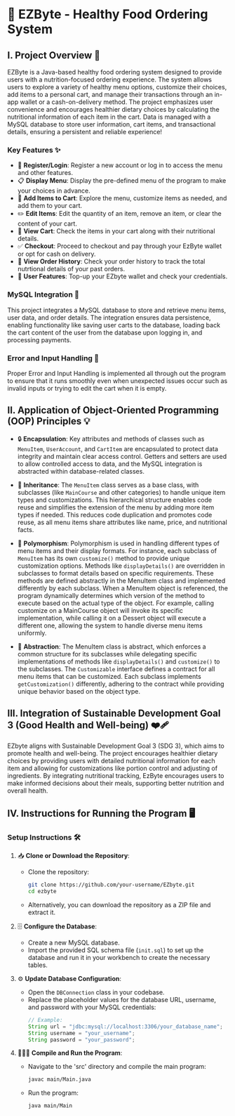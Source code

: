 # 🍎 EZByte - Healthy Food Ordering System

## I. Project Overview 🌟

EZByte is a Java-based healthy food ordering system designed to provide users with a nutrition-focused ordering experience. The system allows users to explore a variety of healthy menu options, customize their choices, add items to a personal cart, and manage their transactions through an in-app wallet or a cash-on-delivery method. The project emphasizes user convenience and encourages healthier dietary choices by calculating the nutritional information of each item in the cart. Data is managed with a MySQL database to store user information, cart items, and transactional details, ensuring a persistent and reliable experience!

### Key Features ✨

- 🔑 **Register/Login**: Register a new account or log in to access the menu and other features.
- 📋 **Display Menu**: Display the pre-defined menu of the program to make your choices in advance.
- 🛒 **Add Items to Cart**: Explore the menu, customize items as needed, and add them to your cart.
- ✏️ **Edit Items**: Edit the quantity of an item, remove an item, or clear the content of your cart.
- 🧾 **View Cart**: Check the items in your cart along with their nutritional details.
- ✅ **Checkout**: Proceed to checkout and pay through your EzByte wallet or opt for cash on delivery.
- 🍔 **View Order History**: Check your order history to track the total nutrtional details of your past orders.
- 👤 **User Features**: Top-up your EZbyte wallet and check your credentials.

### MySQL Integration 💾
This project integrates a MySQL database to store and retrieve menu items, user data, and order details. The integration ensures data persistence, enabling functionality like saving user carts to the database, loading back the cart content of the user from the database upon logging in, and processing payments.
### Error and Input Handling 🚩
Proper Error and Input Handling is implemented all through out the program to ensure that it runs smoothly even when unexpected issues occur such as invalid inputs or trying to edit the cart when it is empty.


## II. Application of Object-Oriented Programming (OOP) Principles 💡

- 🔒 **Encapsulation**: Key attributes and methods of classes such as `MenuItem`, `UserAccount`, and `CartItem` are encapsulated to protect data integrity and maintain clear access control. Getters and setters are used to allow controlled access to data, and the MySQL integration is abstracted within database-related classes. 

- 📂 **Inheritance**: The `MenuItem` class serves as a base class, with subclasses (like `MainCourse` and other categories) to handle unique item types and customizations. This hierarchical structure enables code reuse and simplifies the extension of the menu by adding more item types if needed. This reduces code duplication and promotes code reuse, as all menu items share attributes like name, price, and nutritional facts.

- 🔄 **Polymorphism**: Polymorphism is used in handling different types of menu items and their display formats. For instance, each subclass of `MenuItem` has its own `customize()` method to provide unique customization options. Methods like `displayDetails()` are overridden in subclasses to format details based on specific requirements. These methods are defined abstractly in the MenuItem class and implemented differently by each subclass. When a MenuItem object is referenced, the program dynamically determines which version of the method to execute based on the actual type of the object. For example, calling customize on a MainCourse object will invoke its specific implementation, while calling it on a Dessert object will execute a different one, allowing the system to handle diverse menu items uniformly.

- 🚀 **Abstraction**: The MenuItem class is abstract, which enforces a common structure for its subclasses while delegating specific implementations of methods like `displayDetails()` and `customize()` to the subclasses. The `Customizable` interface defines a contract for all menu items that can be customized. Each subclass implements `getCustomization()` differently, adhering to the contract while providing unique behavior based on the object type.

## III. Integration of Sustainable Development Goal 3 (Good Health and Well-being) ❤️‍🩹

EZbyte aligns with Sustainable Development Goal 3 (SDG 3), which aims to promote health and well-being. The project encourages healthier dietary choices by providing users with detailed nutritional information for each item and allowing for customizations like portion control and adjusting of ingredients. By integrating nutritional tracking, EzByte encourages users to make informed decisions about their meals, supporting better nutrition and overall health.

## IV. Instructions for Running the Program 🖥️

### Setup Instructions 🛠️

1. 📥 **Clone or Download the Repository**:
   - Clone the repository:
     ```bash
     git clone https://github.com/your-username/EZbyte.git
     cd ezbyte
     ```
   - Alternatively, you can download the repository as a ZIP file and extract it.

2. 🗄️ **Configure the Database**:
   - Create a new MySQL database.
   - Import the provided SQL schema file (`init.sql`) to set up the database and run it in your workbench to create the necessary tables.

3. ⚙️ **Update Database Configuration**:
   - Open the `DBConnection` class in your codebase.
   - Replace the placeholder values for the database URL, username, and password with your MySQL credentials:
     ```java
     // Example:
     String url = "jdbc:mysql://localhost:3306/your_database_name";
     String username = "your_username";
     String password = "your_password";
     ```

4. 🏃‍♂️‍➡️ **Compile and Run the Program**:
   - Navigate to the 'src' directory and compile the main program:
     ```bash
     javac main/Main.java
     ```
   - Run the program:
     ```bash
     java main/Main
     ```


